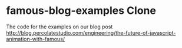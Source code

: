 famous-blog-examples Clone
====================

The code for the examples on our blog post http://blog.percolatestudio.com/engineering/the-future-of-javascript-animation-with-famous/
